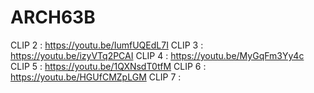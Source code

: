 # ARCH63B

CLIP 2 : https://youtu.be/IumfUQEdL7I
CLIP 3 : https://youtu.be/izyVTq2PCAI
CLIP 4 : https://youtu.be/MyGqFm3Yy4c
CLIP 5 : https://youtu.be/1QXNsdT0tfM
CLIP 6 : https://youtu.be/HGUfCMZpLGM
CLIP 7 :
